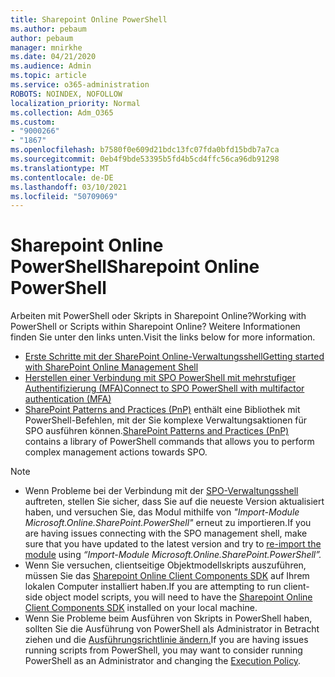```yaml
---
title: Sharepoint Online PowerShell
ms.author: pebaum
author: pebaum
manager: mnirkhe
ms.date: 04/21/2020
ms.audience: Admin
ms.topic: article
ms.service: o365-administration
ROBOTS: NOINDEX, NOFOLLOW
localization_priority: Normal
ms.collection: Adm_O365
ms.custom:
- "9000266"
- "1867"
ms.openlocfilehash: b7580f0e609d21bdc13fc07fda0bfd15bdb7a7ca
ms.sourcegitcommit: 0eb4f9bde53395b5fd4b5cd4ffc56ca96db91298
ms.translationtype: MT
ms.contentlocale: de-DE
ms.lasthandoff: 03/10/2021
ms.locfileid: "50709069"
---
```

# <a name="sharepoint-online-powershell"></a><span data-ttu-id="d0b24-102">Sharepoint Online PowerShell</span><span class="sxs-lookup"><span data-stu-id="d0b24-102">Sharepoint Online PowerShell</span></span>

<span data-ttu-id="d0b24-103">Arbeiten mit PowerShell oder Skripts in Sharepoint Online?</span><span class="sxs-lookup"><span data-stu-id="d0b24-103">Working with PowerShell or Scripts within Sharepoint Online?</span></span> <span data-ttu-id="d0b24-104">Weitere Informationen finden Sie unter den links unten.</span><span class="sxs-lookup"><span data-stu-id="d0b24-104">Visit the links below for more information.</span></span>
- [<span data-ttu-id="d0b24-105">Erste Schritte mit der SharePoint Online-Verwaltungsshell</span><span class="sxs-lookup"><span data-stu-id="d0b24-105">Getting started with SharePoint Online Management Shell</span></span>](https://docs.microsoft.com/powershell/sharepoint/sharepoint-online/connect-sharepoint-online?view=sharepoint-ps)
- [<span data-ttu-id="d0b24-106">Herstellen einer Verbindung mit SPO PowerShell mit mehrstufiger Authentifizierung (MFA)</span><span class="sxs-lookup"><span data-stu-id="d0b24-106">Connect to SPO PowerShell with multifactor authentication (MFA)</span></span>](https://docs.microsoft.com/powershell/sharepoint/sharepoint-online/connect-sharepoint-online?view=sharepoint-ps#to-connect-with-multifactor-authentication-mfa)
- <span data-ttu-id="d0b24-107">[SharePoint Patterns and Practices (PnP)](https://docs.microsoft.com/powershell/sharepoint/sharepoint-pnp/sharepoint-pnp-cmdlets?view=sharepoint-ps) enthält eine Bibliothek mit PowerShell-Befehlen, mit der Sie komplexe Verwaltungsaktionen für SPO ausführen können.</span><span class="sxs-lookup"><span data-stu-id="d0b24-107">[SharePoint Patterns and Practices (PnP)](https://docs.microsoft.com/powershell/sharepoint/sharepoint-pnp/sharepoint-pnp-cmdlets?view=sharepoint-ps) contains a library of PowerShell commands that allows you to perform complex management actions towards SPO.</span></span>

> [!NOTE]
> - <span data-ttu-id="d0b24-108">Wenn Probleme bei der Verbindung mit der [SPO-Verwaltungsshell](https://docs.microsoft.com/powershell/scripting/developer/module/importing-a-powershell-module?view=powershell-7.1) auftreten, stellen Sie sicher, dass Sie auf die neueste Version aktualisiert haben, und versuchen Sie, das Modul mithilfe von *"Import-Module Microsoft.Online.SharePoint.PowerShell"* erneut zu importieren.</span><span class="sxs-lookup"><span data-stu-id="d0b24-108">If you are having issues connecting with the SPO management shell, make sure that you have updated to the latest version and try to [re-import the module](https://docs.microsoft.com/powershell/scripting/developer/module/importing-a-powershell-module?view=powershell-7.1) using *“Import-Module Microsoft.Online.SharePoint.PowerShell”.*</span></span>
> - <span data-ttu-id="d0b24-109">Wenn Sie versuchen, clientseitige Objektmodellskripts auszuführen, müssen Sie das [Sharepoint Online Client Components SDK](https://www.microsoft.com/download/details.aspx?id=42038) auf Ihrem lokalen Computer installiert haben.</span><span class="sxs-lookup"><span data-stu-id="d0b24-109">If you are attempting to run client-side object model scripts, you will need to have the [Sharepoint Online Client Components SDK](https://www.microsoft.com/download/details.aspx?id=42038) installed on your local machine.</span></span>
> - <span data-ttu-id="d0b24-110">Wenn Sie Probleme beim Ausführen von Skripts in PowerShell haben, sollten Sie die Ausführung von PowerShell als Administrator in Betracht ziehen und die [Ausführungsrichtlinie ändern.](https://docs.microsoft.com/powershell/module/microsoft.powershell.core/about/about_execution_policies?view=powershell-6)</span><span class="sxs-lookup"><span data-stu-id="d0b24-110">If you are having issues running scripts from PowerShell, you may want to consider running PowerShell as an Administrator and changing the [Execution Policy](https://docs.microsoft.com/powershell/module/microsoft.powershell.core/about/about_execution_policies?view=powershell-6).</span></span>